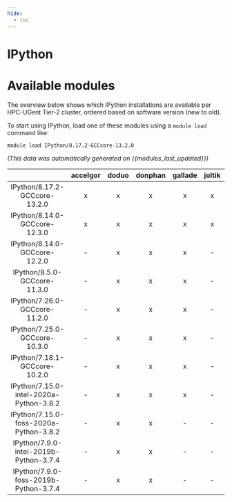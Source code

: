 ```yaml
---
hide:
  - toc
---
```


IPython
=======

# Available modules


The overview below shows which IPython installations are available per HPC-UGent Tier-2 cluster, ordered based on software version (new to old).

To start using IPython, load one of these modules using a `module load` command like:

```shell
module load IPython/8.17.2-GCCcore-13.2.0
```

*(This data was automatically generated on {{modules_last_updated}})*  

| |accelgor|doduo|donphan|gallade|joltik|shinx|skitty|
| :---: | :---: | :---: | :---: | :---: | :---: | :---: | :---: |
|IPython/8.17.2-GCCcore-13.2.0|x|x|x|x|x|x|x|
|IPython/8.14.0-GCCcore-12.3.0|x|x|x|x|x|x|x|
|IPython/8.14.0-GCCcore-12.2.0|-|x|x|x|-|-|-|
|IPython/8.5.0-GCCcore-11.3.0|-|x|x|x|-|x|-|
|IPython/7.26.0-GCCcore-11.2.0|-|x|x|x|-|-|-|
|IPython/7.25.0-GCCcore-10.3.0|-|x|x|x|-|-|-|
|IPython/7.18.1-GCCcore-10.2.0|-|x|x|x|-|-|-|
|IPython/7.15.0-intel-2020a-Python-3.8.2|-|x|x|x|-|-|-|
|IPython/7.15.0-foss-2020a-Python-3.8.2|-|x|x|-|-|-|-|
|IPython/7.9.0-intel-2019b-Python-3.7.4|-|x|x|-|-|-|-|
|IPython/7.9.0-foss-2019b-Python-3.7.4|-|x|x|-|-|-|-|
